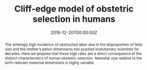 ---
abstract: The strikingly high incidence of obstructed labor due to the disproportion of fetal size and the mother’s pelvic dimensions has puzzled evolutionary scientists for decades. Here we propose that these high rates are a direct consequence of the distinct characteristics of human obstetric selection. Neonatal size relative to the birth-relevant maternal dimensions is highly variable

authors:
- Philipp Mitteroecker
- Simon Huttegger
- Barbara Fischer
- Mihaela Pavlicev
date: "2016-12-20T00:00:00Z"
doi: ""
featured: true
image:
  caption: ''
  focal_point: ""
  preview_only: false
projects: []
publication: 'Proceedings of the National Academy of Sciences 113:14680-14685'
publication_short: ""
publication_types:
- "2"
publishDate: "2016-12-20T00:00:00Z"
slides: 
summary: 
tags:
- Source Themes
title: "Cliff-edge model of obstetric selection in humans"
url_link: "https://www.pnas.org/content/113/51/14680"
url_code: ""
url_dataset: ""
url_pdf: ""
url_poster: ""
url_project: ""
url_slides: ""
url_source: ""
url_video: ""
---